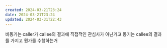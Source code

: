 ```yaml
---
created: 2024-03-21T23:24
date: 2024-03-21T23:24
updated: 2024-03-31T22:43
---
```

비동기는 caller가 callee의 결과에 직접적인 관심사가 아닌거고
동기는 callee의 결과를 가지고 뭔가를 수행하는거